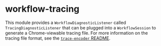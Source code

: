 # workflow-tracing

This module provides a `WorkflowDiagnosticListener` called `TracingDiagnosticListener` that can be
plugged into a `WorkflowSession` to generate a Chrome-viewable tracing file. For more information
on the tracing file format, see the [`trace-encoder` README](../trace-encoder/README.md).
